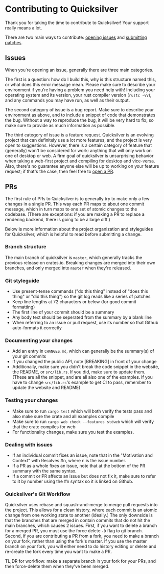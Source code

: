 # Contributing to Quicksilver

Thank you for taking the time to contribute to Quicksilver! Your support really means a lot.

There are two main ways to contribute: [opening issues](#issues) and [submitting patches](#prs).

## Issues

When you're opening an issue, generally there are three main categories.

The first is a question: how do I build this, why is this structure named this, or what does this error message mean.
Please make sure to describe your environment if you're having a problem you need help with!
Including your operating system and its version, your rust compiler version (`rustc -vV`), and any commands you may have run, as well as their output.

The second category of issue is a bug report.
Make sure to describe your environment as above, and to include a snippet of code that demonstrates the bug.
Without a way to reproduce the bug, it will be very hard to fix, so make sure to provide as much information as possible.

The third category of issue is a feature request.
Quicksilver is an evolving project that can definitely use a lot more features, and the project is very open to suggestions.
However, there is a certain category of feature that (generally) won't be considered for work: anything that will only work on one of desktop or web.
A firm goal of quicksilver is unsurprising behavior when taking a web-first project and compiling for desktop and vice-versa.
Also, there's no guarantee anyone else will be up to working on your feature request; if that's the case, then feel free to [open a PR](#prs).


## PRs

The first rule of PRs to Quicksilver is to generally try to make only a few changes in a single PR.
This way each PR maps to about one commit message, which in turn maps to one set of atomic changes to the codebase.
(There are exceptions: if you are making a PR to replace a rendering backend, there is going to be a large diff.)

Below is more information about the project organization and styleguides for Quicksilver, which is helpful to read before submitting a change.

### Branch structure

The main branch of quicksilver is `master`, which generally tracks the previous release on crates.io. Breaking changes are merged into their own branches, and only merged into `master` when they're released.

### Git styleguide

- Use present-tense commands ("do this thing" instead of "does this thing" or "did this thing") so the git log reads like a series of patches
- Keep line lengths at 72 characters or below (for good commit formatting)
- The first line of your commit should be a summary
- Any body text should be seperated from the summary by a blank line
- When referring to an issue or pull request, use its number so that Github auto-formats it correctly

### Documenting your changes

- Add an entry in `CHANGES.md`, which can generally be the summary(s) of your git commits
- If you changed the public API, note [BREAKING] in front of your change
- Additionally, make sure you didn't break the code snippet in the website, the README, or `src/lib.rs`. If you did, make sure to update them. (These are all the snippet, and are all also one of the examples. If you have to change `src/lib.rs`'s example to get CI to pass, remember to update the website and README)

### Testing your changes

- Make sure to run `cargo test` which will both verify the tests pass and also make sure the crate and all examples compile
- Make sure to run `cargo web check --features stdweb` which will verify that the crate compiles for web
- For functionality changes, make sure you test the examples.

### Dealing with issues

- If an individual commit fixes an issue, note that in the "Motivation and Context" with Resolves #n, where n is the issue number.
- If a PR as a whole fixes an issue, note that at the bottom of the PR summary with the same syntax.
- If a commit or PR affects an issue but does not fix it, make sure to refer to it by number using the #n syntax so it is linked on Github.


### Quicksilver's Git Workflow

Quicksilver uses rebase and squash-and-merge to merge pull requests into the project. 
This allows for a clean history, where each commit is an atomic change from one working state to another (ideally.)
The only downside is that the branches that are merged in contain commits that do not hit the main branches, which causes 2 issues.
First, if you want to delete a branch for a merged PR, you must use the force delete `-D` flag to git branch.
Second, if you are contributing a PR from a fork, you need to make a branch on your fork, rather than using the fork's master. 
If you use the master branch on your fork, you will either need to do history editing or delete and re-create the fork every time you want to make a PR.

TL;DR for workflow: make a separate branch in your fork for your PRs, and then force-delete them when they've been merged.
